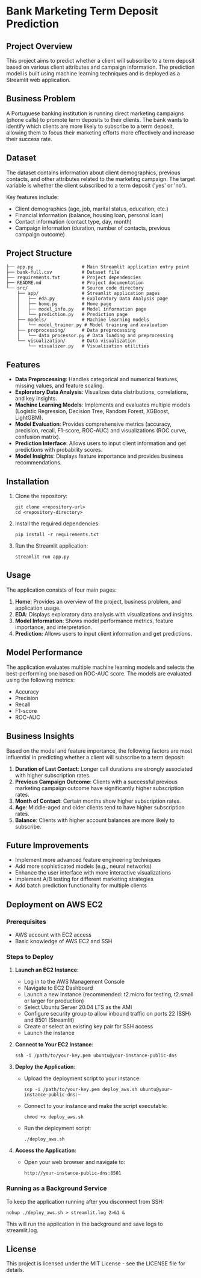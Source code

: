 # Bank Marketing Term Deposit Prediction

## Project Overview

This project aims to predict whether a client will subscribe to a term deposit based on various client attributes and campaign information. The prediction model is built using machine learning techniques and is deployed as a Streamlit web application.

## Business Problem

A Portuguese banking institution is running direct marketing campaigns (phone calls) to promote term deposits to their clients. The bank wants to identify which clients are more likely to subscribe to a term deposit, allowing them to focus their marketing efforts more effectively and increase their success rate.

## Dataset

The dataset contains information about client demographics, previous contacts, and other attributes related to the marketing campaign. The target variable is whether the client subscribed to a term deposit ('yes' or 'no').

Key features include:
- Client demographics (age, job, marital status, education, etc.)
- Financial information (balance, housing loan, personal loan)
- Contact information (contact type, day, month)
- Campaign information (duration, number of contacts, previous campaign outcome)

## Project Structure

```
├── app.py                  # Main Streamlit application entry point
├── bank-full.csv           # Dataset file
├── requirements.txt        # Project dependencies
├── README.md               # Project documentation
└── src/                    # Source code directory
    ├── app/                # Streamlit application pages
    │   ├── eda.py          # Exploratory Data Analysis page
    │   ├── home.py         # Home page
    │   ├── model_info.py   # Model information page
    │   └── prediction.py   # Prediction page
    ├── models/             # Machine learning models
    │   └── model_trainer.py # Model training and evaluation
    ├── preprocessing/      # Data preprocessing
    │   └── data_processor.py # Data loading and preprocessing
    └── visualization/      # Data visualization
        └── visualizer.py   # Visualization utilities
```

## Features

- **Data Preprocessing**: Handles categorical and numerical features, missing values, and feature scaling.
- **Exploratory Data Analysis**: Visualizes data distributions, correlations, and key insights.
- **Machine Learning Models**: Implements and evaluates multiple models (Logistic Regression, Decision Tree, Random Forest, XGBoost, LightGBM).
- **Model Evaluation**: Provides comprehensive metrics (accuracy, precision, recall, F1-score, ROC-AUC) and visualizations (ROC curve, confusion matrix).
- **Prediction Interface**: Allows users to input client information and get predictions with probability scores.
- **Model Insights**: Displays feature importance and provides business recommendations.

## Installation

1. Clone the repository:
   ```
   git clone <repository-url>
   cd <repository-directory>
   ```

2. Install the required dependencies:
   ```
   pip install -r requirements.txt
   ```

3. Run the Streamlit application:
   ```
   streamlit run app.py
   ```

## Usage

The application consists of four main pages:

1. **Home**: Provides an overview of the project, business problem, and application usage.
2. **EDA**: Displays exploratory data analysis with visualizations and insights.
3. **Model Information**: Shows model performance metrics, feature importance, and interpretation.
4. **Prediction**: Allows users to input client information and get predictions.

## Model Performance

The application evaluates multiple machine learning models and selects the best-performing one based on ROC-AUC score. The models are evaluated using the following metrics:

- Accuracy
- Precision
- Recall
- F1-score
- ROC-AUC

## Business Insights

Based on the model and feature importance, the following factors are most influential in predicting whether a client will subscribe to a term deposit:

1. **Duration of Last Contact**: Longer call durations are strongly associated with higher subscription rates.
2. **Previous Campaign Outcome**: Clients with a successful previous marketing campaign outcome have significantly higher subscription rates.
3. **Month of Contact**: Certain months show higher subscription rates.
4. **Age**: Middle-aged and older clients tend to have higher subscription rates.
5. **Balance**: Clients with higher account balances are more likely to subscribe.

## Future Improvements

- Implement more advanced feature engineering techniques
- Add more sophisticated models (e.g., neural networks)
- Enhance the user interface with more interactive visualizations
- Implement A/B testing for different marketing strategies
- Add batch prediction functionality for multiple clients

## Deployment on AWS EC2

### Prerequisites

- AWS account with EC2 access
- Basic knowledge of AWS EC2 and SSH

### Steps to Deploy

1. **Launch an EC2 Instance**:
   - Log in to the AWS Management Console
   - Navigate to EC2 Dashboard
   - Launch a new instance (recommended: t2.micro for testing, t2.small or larger for production)
   - Select Ubuntu Server 20.04 LTS as the AMI
   - Configure security group to allow inbound traffic on ports 22 (SSH) and 8501 (Streamlit)
   - Create or select an existing key pair for SSH access
   - Launch the instance

2. **Connect to Your EC2 Instance**:
   ```
   ssh -i /path/to/your-key.pem ubuntu@your-instance-public-dns
   ```

3. **Deploy the Application**:
   - Upload the deployment script to your instance:
     ```
     scp -i /path/to/your-key.pem deploy_aws.sh ubuntu@your-instance-public-dns:~
     ```
   - Connect to your instance and make the script executable:
     ```
     chmod +x deploy_aws.sh
     ```
   - Run the deployment script:
     ```
     ./deploy_aws.sh
     ```

4. **Access the Application**:
   - Open your web browser and navigate to:
     ```
     http://your-instance-public-dns:8501
     ```

### Running as a Background Service

To keep the application running after you disconnect from SSH:

```
nohup ./deploy_aws.sh > streamlit.log 2>&1 &
```

This will run the application in the background and save logs to streamlit.log.

## License

This project is licensed under the MIT License - see the LICENSE file for details.